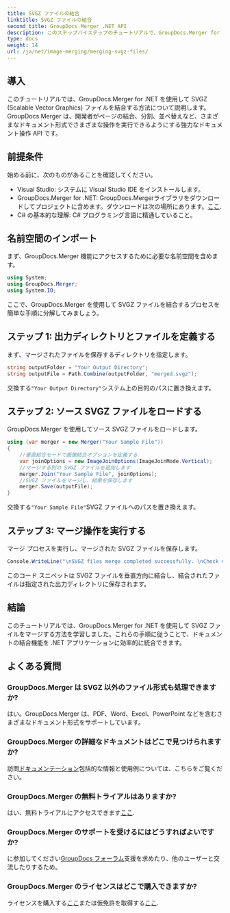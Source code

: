 ```yaml
---
title: SVGZ ファイルの結合
linktitle: SVGZ ファイルの結合
second_title: GroupDocs.Merger .NET API
description: このステップバイステップのチュートリアルで、GroupDocs.Merger for .NET を使用して SVGZ ファイルを結合する方法を学びます。ドキュメント操作スキルを強化します。
type: docs
weight: 14
url: /ja/net/image-merging/merging-svgz-files/
---
```

## 導入
このチュートリアルでは、GroupDocs.Merger for .NET を使用して SVGZ (Scalable Vector Graphics) ファイルを結合する方法について説明します。GroupDocs.Merger は、開発者がページの結合、分割、並べ替えなど、さまざまなドキュメント形式でさまざまな操作を実行できるようにする強力なドキュメント操作 API です。
## 前提条件
始める前に、次のものがあることを確認してください。
- Visual Studio: システムに Visual Studio IDE をインストールします。
-  GroupDocs.Merger for .NET: GroupDocs.Mergerライブラリをダウンロードしてプロジェクトに含めます。ダウンロードは次の場所にあります。[ここ](https://releases.groupdocs.com/merger/net/).
- C# の基本的な理解: C# プログラミング言語に精通していること。

## 名前空間のインポート
まず、GroupDocs.Merger 機能にアクセスするために必要な名前空間を含めます。
```csharp
using System; 
using GroupDocs.Merger;
using System.IO;
```

ここで、GroupDocs.Merger を使用して SVGZ ファイルを結合するプロセスを簡単な手順に分解してみましょう。
## ステップ 1: 出力ディレクトリとファイルを定義する
まず、マージされたファイルを保存するディレクトリを指定します。
```csharp
string outputFolder = "Your Output Directory";
string outputFile = Path.Combine(outputFolder, "merged.svgz");
```
交換する`"Your Output Directory"`システム上の目的のパスに置き換えます。
## ステップ 2: ソース SVGZ ファイルをロードする
GroupDocs.Merger を使用してソース SVGZ ファイルをロードします。
```csharp
using (var merger = new Merger("Your Sample File"))
{
    //垂直結合モードで画像結合オプションを定義する
    var joinOptions = new ImageJoinOptions(ImageJoinMode.Vertical);
    //マージする別の SVGZ ファイルを追加します
    merger.Join("Your Sample File", joinOptions);
    //SVGZ ファイルをマージし、結果を保存します
    merger.Save(outputFile);
}
```
交換する`"Your Sample File"`SVGZ ファイルへのパスを置き換えます。
## ステップ 3: マージ操作を実行する
マージ プロセスを実行し、マージされた SVGZ ファイルを保存します。
```csharp
Console.WriteLine("\nSVGZ files merge completed successfully. \nCheck output in {0}", outputFolder);
```
このコード スニペットは SVGZ ファイルを垂直方向に結合し、結合されたファイルは指定された出力ディレクトリに保存されます。

## 結論
このチュートリアルでは、GroupDocs.Merger for .NET を使用して SVGZ ファイルをマージする方法を学習しました。これらの手順に従うことで、ドキュメントの結合機能を .NET アプリケーションに効率的に統合できます。

## よくある質問
### GroupDocs.Merger は SVGZ 以外のファイル形式も処理できますか?
はい。GroupDocs.Merger は、PDF、Word、Excel、PowerPoint などを含むさまざまなドキュメント形式をサポートしています。
### GroupDocs.Merger の詳細なドキュメントはどこで見つけられますか?
訪問[ドキュメンテーション](https://reference.groupdocs.com/merger/net/)包括的な情報と使用例については、こちらをご覧ください。
### GroupDocs.Merger の無料トライアルはありますか?
はい、無料トライアルにアクセスできます[ここ](https://releases.groupdocs.com/).
### GroupDocs.Merger のサポートを受けるにはどうすればよいですか?
に参加してください[GroupDocs フォーラム](https://forum.groupdocs.com/c/merger/32)支援を求めたり、他のユーザーと交流したりするため。
### GroupDocs.Merger のライセンスはどこで購入できますか?
ライセンスを購入する[ここ](https://purchase.groupdocs.com/buy)または仮免許を取得する[ここ](https://purchase.groupdocs.com/temporary-license/).